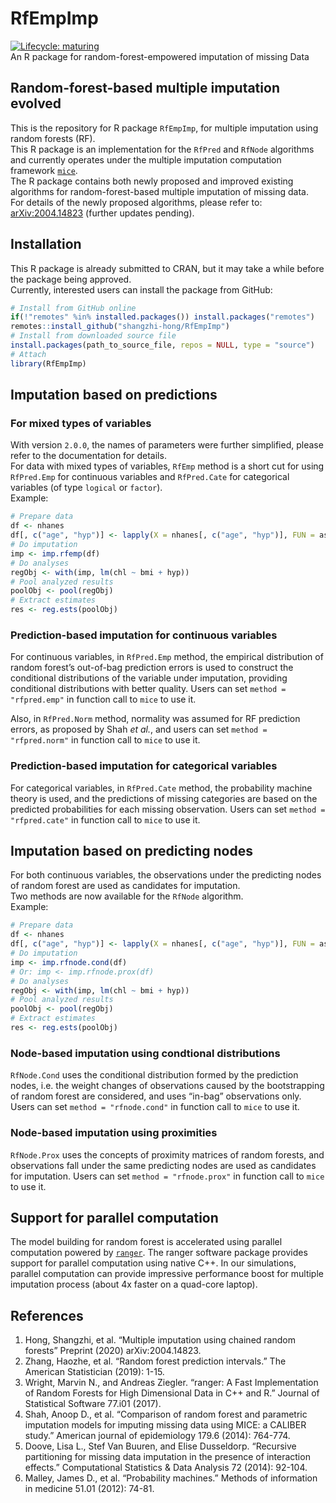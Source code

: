 
<!-- README.md is generated from README.Rmd. Please edit that file -->

# RfEmpImp

[![Lifecycle:
maturing](https://img.shields.io/badge/lifecycle-maturing-blue.svg)](https://www.tidyverse.org/lifecycle/#maturing)  
An R package for random-forest-empowered imputation of missing Data

## Random-forest-based multiple imputation evolved

This is the repository for R package `RfEmpImp`, for multiple imputation
using random forests (RF).  
This R package is an implementation for the `RfPred` and `RfNode`
algorithms and currently operates under the multiple imputation
computation framework
[`mice`](https://CRAN.R-project.org/package=mice).  
The R package contains both newly proposed and improved existing
algorithms for random-forest-based multiple imputation of missing
data.  
For details of the newly proposed algorithms, please refer to:
[arXiv:2004.14823](https://arxiv.org/abs/2004.14823) (further updates
pending).

## Installation

This R package is already submitted to CRAN, but it may take a while
before the package being approved.  
Currently, interested users can install the package from GitHub:

``` r
# Install from GitHub online
if(!"remotes" %in% installed.packages()) install.packages("remotes")
remotes::install_github("shangzhi-hong/RfEmpImp")
# Install from downloaded source file
install.packages(path_to_source_file, repos = NULL, type = "source")
# Attach
library(RfEmpImp)
```

## Imputation based on predictions

### For mixed types of variables

With version `2.0.0`, the names of parameters were further simplified,
please refer to the documentation for details.  
For data with mixed types of variables, `RfEmp` method is a short cut
for using `RfPred.Emp` for continuous variables and `RfPred.Cate` for
categorical variables (of type `logical` or `factor`).  
Example:

``` r
# Prepare data
df <- nhanes
df[, c("age", "hyp")] <- lapply(X = nhanes[, c("age", "hyp")], FUN = as.factor)
# Do imputation
imp <- imp.rfemp(df)
# Do analyses
regObj <- with(imp, lm(chl ~ bmi + hyp))
# Pool analyzed results
poolObj <- pool(regObj)
# Extract estimates
res <- reg.ests(poolObj)
```

### Prediction-based imputation for continuous variables

For continuous variables, in `RfPred.Emp` method, the empirical
distribution of random forest’s out-of-bag prediction errors is used to
construct the conditional distributions of the variable under
imputation, providing conditional distributions with better quality.
Users can set `method = "rfpred.emp"` in function call to `mice` to use
it.

Also, in `RfPred.Norm` method, normality was assumed for RF prediction
errors, as proposed by Shah *et al.*, and users can set `method =
"rfpred.norm"` in function call to `mice` to use it.

### Prediction-based imputation for categorical variables

For categorical variables, in `RfPred.Cate` method, the probability
machine theory is used, and the predictions of missing categories are
based on the predicted probabilities for each missing observation. Users
can set `method = "rfpred.cate"` in function call to `mice` to use it.

## Imputation based on predicting nodes

For both continuous variables, the observations under the predicting
nodes of random forest are used as candidates for imputation.  
Two methods are now available for the `RfNode` algorithm.  
Example:

``` r
# Prepare data
df <- nhanes
df[, c("age", "hyp")] <- lapply(X = nhanes[, c("age", "hyp")], FUN = as.factor)
# Do imputation
imp <- imp.rfnode.cond(df)
# Or: imp <- imp.rfnode.prox(df)
# Do analyses
regObj <- with(imp, lm(chl ~ bmi + hyp))
# Pool analyzed results
poolObj <- pool(regObj)
# Extract estimates
res <- reg.ests(poolObj)
```

### Node-based imputation using condtional distributions

`RfNode.Cond` uses the conditional distribution formed by the prediction
nodes, i.e. the weight changes of observations caused by the
bootstrapping of random forest are considered, and uses “in-bag”
observations only. Users can set `method = "rfnode.cond"` in function
call to `mice` to use it.

### Node-based imputation using proximities

`RfNode.Prox` uses the concepts of proximity matrices of random forests,
and observations fall under the same predicting nodes are used as
candidates for imputation. Users can set `method = "rfnode.prox"` in
function call to `mice` to use it.

## Support for parallel computation

The model building for random forest is accelerated using parallel
computation powered by
[`ranger`](https://CRAN.R-project.org/package=ranger). The ranger
software package provides support for parallel computation using native
C++. In our simulations, parallel computation can provide impressive
performance boost for multiple imputation process (about 4x faster on a
quad-core laptop).

## References

1.  Hong, Shangzhi, et al. “Multiple imputation using chained random
    forests” Preprint (2020) arXiv:2004.14823.
2.  Zhang, Haozhe, et al. “Random forest prediction intervals.” The
    American Statistician (2019): 1-15.
3.  Wright, Marvin N., and Andreas Ziegler. “ranger: A Fast
    Implementation of Random Forests for High Dimensional Data in C++
    and R.” Journal of Statistical Software 77.i01 (2017).
4.  Shah, Anoop D., et al. “Comparison of random forest and parametric
    imputation models for imputing missing data using MICE: a CALIBER
    study.” American journal of epidemiology 179.6 (2014): 764-774.
5.  Doove, Lisa L., Stef Van Buuren, and Elise Dusseldorp. “Recursive
    partitioning for missing data imputation in the presence of
    interaction effects.” Computational Statistics & Data Analysis 72
    (2014): 92-104.
6.  Malley, James D., et al. “Probability machines.” Methods of
    information in medicine 51.01 (2012): 74-81.
